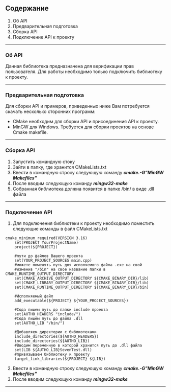 ## Содержание
 1. Об API
 2. Предварительная подготовка
 3. Сборка API
 4. Подключение API к проекту
 ***
 ### Об API
 Данная библиотека предназначена для верификации прав пользователя. Для работы необходимо только подключить библиотеку к проекту.
 ***
 ### Предварительная подготовка
 Для сборки API и примеров, приведенных ниже Вам потребуется скачать несколько сторонних программ:
 - СMake необходим для сборки API и присоединения API к проекту.
 - MinGW для Windows. Требуется для сборки проектов на основе Сmake makefile.
 ***
  ### Сборка API
  1. Запустить командную стоку
  2. Зайти в папку, где хранится CMakeLists.txt
  3. Ввести в командную строку следующую команду ***cmake.-G"MinGW Makefiles"***
  4. После вводим следующую команду ***mingw32-make***
  5. Собранная библиотека должна появится в папке /bin/ в виде .dll файла
***
### Подключение API
1. Для подключения библиотеки к проекту необходимо поместить следующие команды в файл CMakeLists.txt
```
cmake_minimum_required(VERSION 3.16)
    set(PROJECT YourProjectName)
    project(${PROJECT})
    
    #пути до файлов Вашего проекта
    set(YOUR_PROJECT_SOURCES main.cpp)
    #можете поменять путь для исполяемого файла .exe на свой
    #изменив "/bin" на свое название папки в CMAKE_RUNTIME_OUTPUT_DIRECTORY
    set(CMAKE_ARCHIVE_OUTPUT_DIRECTORY ${CMAKE_BINARY_DIR}/lib)
    set(CMAKE_LIBRARY_OUTPUT_DIRECTORY ${CMAKE_BINARY_DIR}/lib)
    set(CMAKE_RUNTIME_OUTPUT_DIRECTORY ${CMAKE_BINARY_DIR}/bin)
    
    #Исполняемый файл
    add_executable(${PROJECT} ${YOUR_PROJECT_SOURCES})
    
    #Сюда пишем путь до папки include проекта
    set(AUTHO_HEADERS "include/")
    #Сюда пишем путь до файла .dll
    set(AUTHO_LIB "/bin/")
    
    #Добавляем директории с библиотеками
    include_directories(${AUTHO_HEADERS})
    include_directories(${AUTHO_LIB})
    #Вводим переменную в которой хранится путь до .dll файла
    set(LIB ${AUTHO_LIB}SevenTest.dll)
    #привязываем библиотеку к проекту
    target_link_libraries(${PROJECT} ${LIB})
```
2. Ввести в командную строку следующую команду ***cmake.-G"MinGW Makefiles"***
3. После вводим следующую команду ***mingw32-make***
***


